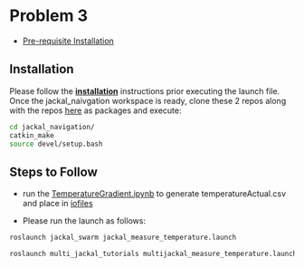 # Problem 3
 
* [Pre-requisite Installation](#installation)


## <a name="installation"/>Installation

Please follow the [**installation**](https://www.clearpathrobotics.com/assets/guides/kinetic/jackal/simulation.html) instructions prior executing the launch file. Once the jackal_naivgation workspace is ready, clone these 2 repos along with the repos [here](https://github.com/NicksSimulationsROS/multi_jackal) as packages and execute:

```bash
cd jackal_navigation/
catkin_make
source devel/setup.bash 
```

## Steps to Follow

- run the [TemperatureGradient.ipynb](TemperatureGradient.ipynb) to generate temperatureActual.csv and place in [iofiles](jackal_swarm/iofiles)

- Please run the launch as follows:

```bash
roslaunch jackal_swarm jackal_measure_temperature.launch
```

```bash
roslaunch multi_jackal_tutorials multijackal_measure_temperature.launch 

```

